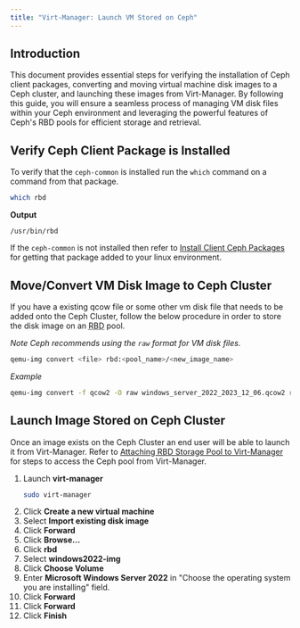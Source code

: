 ```yaml
---
title: "Virt-Manager: Launch VM Stored on Ceph"
---
```


## Introduction
This document provides essential steps for verifying the installation of Ceph client packages, converting and moving virtual machine disk images to a Ceph cluster, and launching these images from Virt-Manager. By following this guide, you will ensure a seamless process of managing VM disk files within your Ceph environment and leveraging the powerful features of Ceph's RBD pools for efficient storage and retrieval.


## Verify Ceph Client Package is Installed

To verify that the `ceph-common` is installed run the `which` command on a command from that package.
   ```bash {filename="bash"}
   which rbd
   ```
   **Output**
   ```
   /usr/bin/rbd
   ```
If the `ceph-common` is not installed then refer to [Install Client Ceph Packages](/docs/ceph/install-client-ceph-packages/) for getting that package added to your linux environment. 

## Move/Convert VM Disk Image to Ceph Cluster
If you have a existing qcow file or some other vm disk file that needs to be added onto the Ceph Cluster, follow the below procedure in order to store the disk image on an <abbr title="RADOS Block Device">RBD</abbr> pool.

*Note Ceph recommends using the `raw` format for VM disk files.*
```bash {filename="bash"}
qemu-img convert <file> rbd:<pool_name>/<new_image_name>
```
*Example*
```bash {filename="bash"}
qemu-img convert -f qcow2 -O raw windows_server_2022_2023_12_06.qcow2 rbd:rbd/windows2022-img
```


## Launch Image Stored on Ceph Cluster
Once an image exists on the Ceph Cluster an end user will be able to launch it from Virt-Manager. Refer to [Attaching RBD Storage Pool to Virt-Manager](/doc/ceph/attaching-rbd-storage-pool-to-virt-manager/) for steps to access the Ceph pool from Virt-Manager.
1. Launch **virt-manager**
   ```bash {filename="bash"}
   sudo virt-manager
   ```
2. Click **Create a new virtual machine**
3. Select **Import existing disk image**
4. Click **Forward**
5. Click **Browse...**
6. Click **rbd**
7. Select **windows2022-img**
8. Click **Choose Volume**
9. Enter **Microsoft Windows Server 2022** in "Choose the operating system you are installing" field.
10. Click **Forward**
11. Click **Forward**
12. Click **Finish**